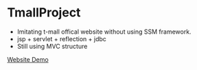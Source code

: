 # TmallProject
* Imitating t-mall offical website without using SSM framework.
* jsp + servlet + reflection + jdbc
* Still using MVC structure

[Website Demo](http://106.14.173.104/tianmao)
